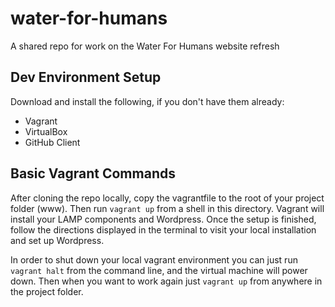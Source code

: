 # water-for-humans
A shared repo for work on the Water For Humans website refresh

## Dev Environment Setup
Download and install the following, if you don't have them already:

- Vagrant
- VirtualBox
- GitHub Client

## Basic Vagrant Commands
After cloning the repo locally, copy the vagrantfile to the root of your project folder (www). Then run `vagrant up` from a shell in this directory. Vagrant will install your LAMP components and Wordpress. Once the setup is finished, follow the directions displayed in the terminal to visit your local installation and set up Wordpress.

In order to shut down your local vagrant environment you can just run `vagrant halt` from the command line, and the virtual machine will power down. Then when you want to work again just `vagrant up` from anywhere in the project folder.